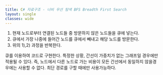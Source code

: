 ```yaml
---
title: C# 자료구조 - 너비 우선 탐색 BFS Breadth First Search
layout: single
classes: wide
---
```

1) 현재 노드로부터 연결된 노드들 중 방문하지 않은 노드들을 큐에 넣는다.
2) 큐에서 가장 나중에 들어간 노드를 큐에서 빼내고 해당 노드를 방문한다.
 3) 위의 1),2) 과정을 반복한다.

큐를 이용하여 코드로 구현한다.
특정한 상황, 간선이 가중치가 없는 그래프일 경우에만 적용될 수 있다. 즉, 노드에서 다른 노드로 가는 비용이 모든 간선에서 동일하지 않을경우에는 사용할 수 없다.
최단 경로를 구할 때에만 사용가능하다.
